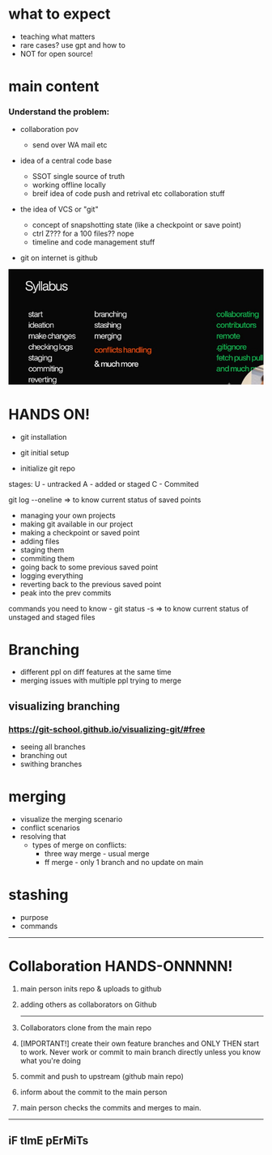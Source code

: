 # what to expect

- teaching what matters
- rare cases? use gpt and how to
- NOT for open source!

# main content

### Understand the problem:

- collaboration pov
    - send over WA mail etc

- idea of a central code base
    - SSOT single source of truth
    - working offline locally
    - breif idea of code push and retrival etc collaboration stuff

- the idea of VCS or "git"
    - concept of snapshotting state (like a checkpoint or save point)
    - ctrl Z??? for a 100 files?? nope
    - timeline and code management stuff
    
- git on internet is github

![alt text](image.png)

# HANDS ON!

- git installation

- git initial setup

- initialize git repo



stages:
U - untracked
A - added or staged
C - Commited



git log --oneline => to know current status of saved points

- managing your own projects
- making git available in our project
- making a checkpoint or saved point
- adding files
- staging them
- commiting them
- going back to some previous saved point
- logging everything
- reverting back to the previous saved point
- peak into the prev commits

commands you need to know -
git status -s => to know current status of unstaged and staged files

# Branching

- different ppl on diff features
    at the same time
- merging issues with multiple ppl trying to merge 

## visualizing branching
### https://git-school.github.io/visualizing-git/#free

- seeing all branches
- branching out
- swithing branches

# merging

- visualize the merging scenario
- conflict scenarios
- resolving that
    - types of merge on conflicts:
        - three way merge - usual merge
        - ff merge - only 1 branch and no update on main

# stashing

- purpose 
- commands

---

# Collaboration HANDS-ONNNNN!

1. main person inits repo & uploads to github 

2. adding others as collaborators on Github
    
    ---
3. Collaborators clone from the main repo

4. [IMPORTANT!] create their own feature branches and ONLY THEN start to work. Never work or commit to main branch directly unless you know what you're doing

5. commit and push to upstream (github main repo)

6. inform about the commit to the main person

7. main person checks the commits and merges to main.

---

## iF tImE pErMiTs




